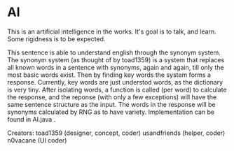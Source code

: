 # AI
This is an artificial intelligence in the works. It's goal is to talk, and learn. Some rigidness is to be expected. 

This sentence is able to understand english through the synonym system. The synonym system (as thought of by toad1359) is a system that replaces all known words in a sentence with synonyms, again and again, till only the most basic words exist. Then by finding key words the system forms a response. Currently, key words are just understod words, as the dictionary is very tiny. After isolating words, a function is called (per word) to calculate the response, and the reponse (with only a few exceptions) will have the same sentence structure as the input. The words in the response will be synonyms calculated by RNG as to have variety. Implementation can be found in AI.java .

Creators:
toad1359 (designer, concept, coder)
usandfriends (helper, coder)
n0vacane (UI coder)
